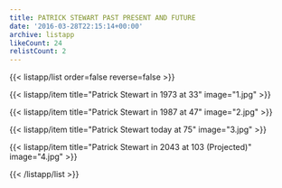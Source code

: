 ```yaml
---
title: PATRICK STEWART PAST PRESENT AND FUTURE
date: '2016-03-28T22:15:14+00:00'
archive: listapp
likeCount: 24
relistCount: 2
---
```


<!--more-->

{{< listapp/list order=false reverse=false >}}

   {{< listapp/item title="Patrick Stewart in 1973 at 33"
      image="1.jpg" >}}

   {{< listapp/item title="Patrick Stewart in 1987 at 47"
      image="2.jpg" >}}

   {{< listapp/item title="Patrick Stewart today at 75"
      image="3.jpg" >}}

   {{< listapp/item title="Patrick Stewart in 2043 at 103 (Projected)"
      image="4.jpg" >}}

{{< /listapp/list >}}
